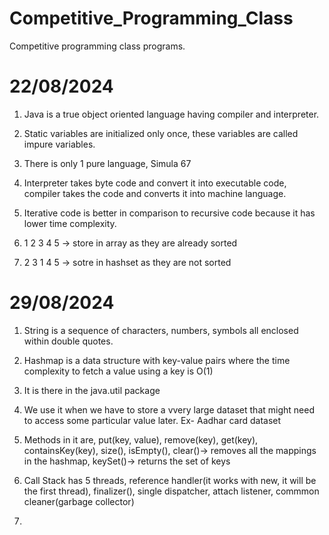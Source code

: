 # Competitive_Programming_Class
Competitive programming class programs.

# 22/08/2024
1) Java is a true object oriented language having compiler and interpreter.

2) Static variables are initialized only once, these variables are called impure variables.

3) There is only 1 pure language, Simula 67

4) Interpreter takes byte code and convert it into executable code, compiler takes the code and converts it into machine language.

5) Iterative code is better in comparison to recursive code because it has lower time complexity.

6) 1 2 3 4 5 -> store in array as they are already sorted

7) 2 3 1 4 5 -> sotre in hashset  as they are not sorted

# 29/08/2024
1) String is a sequence of characters, numbers, symbols all enclosed within double quotes.

2) Hashmap is a data structure with key-value pairs where the time complexity to fetch a value using a key is O(1)

3) It is there in the java.util package

4) We use it when we have to store a vvery large dataset that might need to access some particular value later. Ex- Aadhar card dataset

5) Methods in it are, put(key, value), remove(key), get(key), containsKey(key), size(), isEmpty(), clear()-> removes all the mappings in the hashmap, keySet()-> returns the set of keys

6) Call Stack has 5 threads, reference handler(it works with new, it will be the first thread), finalizer(), single dispatcher, attach listener, commmon cleaner(garbage collector)

7) 
